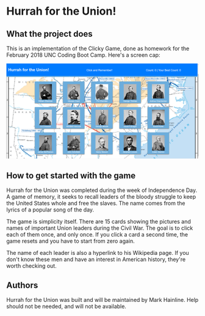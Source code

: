 # Hurrah for the Union!

## What the project does
This is an implementation of the Clicky Game, done as homework for the February 2018 UNC Coding Boot Camp. Here's a screen cap:

![Image of Hurrah for the Union](./screen_cap_small.png)

## How to get started with the game
Hurrah for the Union was completed during the week of Independence Day. A game of memory, it seeks to recall leaders of the bloody struggle to keep the United States whole and free the slaves. The name comes from the lyrics of a popular song of the day.

The game is simplicity itself. There are 15 cards showing the pictures and names of important Union leaders during the Civil War. The goal is to click each of them once, and only once. If you click a card a second time, the game resets and you have to start from zero again.

The name of each leader is also a hyperlink to his Wikipedia page. If you don't know these men and have an interest in American history, they're worth checking out.

## Authors
Hurrah for the Union was built and will be maintained by Mark Hainline. Help should not be needed, and will not be available.
